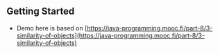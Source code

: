 ## Getting Started

- Demo here is based on [https://java-programming.mooc.fi/part-8/3-similarity-of-objects](https://java-programming.mooc.fi/part-8/3-similarity-of-objects)

